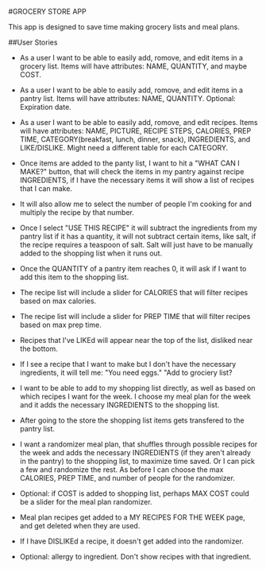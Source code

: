 #GROCERY STORE APP

This app is designed to save time making grocery lists and meal plans.


##User Stories

- As a user I want to be able to easily add, romove, and edit items in a grocery list.  Items will have attributes: NAME, QUANTITY, and maybe COST.

- As a user I want to be able to easily add, romove, and edit items in a pantry list. Items will have attributes: NAME, QUANTITY. Optional: Expiration date.

- As a user I want to be able to easily add, romove, and edit recipes. Items will have attributes: NAME, PICTURE, RECIPE STEPS, CALORIES, PREP TIME, CATEGORY(breakfast, lunch, dinner, snack), INGREDIENTS, and LIKE/DISLIKE. Might need a different table for each CATEGORY.

- Once items are added to the panty list, I want to hit a "WHAT CAN I MAKE?" button, that will check the items in my pantry against recipe INGREDIENTS, if I have the necessary items it will show a list of recipes that I can make.

- It will also allow me to select the number of people I'm cooking for and multiply the recipe by that number.

- Once I select "USE THIS RECIPE" it will subtract the ingredients from my pantry list if it has a quantity, it will not subtract certain items, like salt, if the recipe requires a teaspoon of salt.  Salt will just have to be manually added to the shopping list when it runs out.

- Once the QUANTITY of a pantry item reaches 0, it will ask if I want to add this item to the shopping list.

- The recipe list will include a slider for CALORIES that will filter recipes based on max calories.

- The recipe list will include a slider for PREP TIME that will filter recipes based on max prep time.

- Recipes that I've LIKEd will appear near the top of the list, disliked near the bottom.

- If I see a recipe that I want to make but I don't have the necessary ingredients, it will tell me: "You need eggs." "Add to grociery list?

- I want to be able to add to my shopping list directly, as well as based on which recipes I want for the week.  I choose my meal plan for the week and it adds the necessary INGREDIENTS to the shopping list.

- After going to the store the shopping list items gets transfered to the pantry list.

- I want a randomizer meal plan, that shuffles through possible recipes for the week and adds the necessary INGREDIENTS (if they aren't already in the pantry) to the shopping list, to maximize time saved.  Or I can pick a few and randomize the rest.  As before I can choose the max CALORIES, PREP TIME, and number of people for the randomizer.

- Optional: if COST is added to shopping list, perhaps MAX COST could be a slider for the meal plan randomizer.

- Meal plan recipes get added to a MY RECIPES FOR THE WEEK page, and get deleted when they are used.

- If I have DISLIKEd a recipe, it doesn't get added into the randomizer.

- Optional: allergy to ingredient. Don't show recipes with that ingredient.

